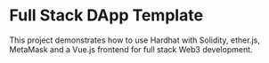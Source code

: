 # Full Stack DApp Template

This project demonstrates how to use Hardhat with Solidity, ether.js, MetaMask and a Vue.js frontend for full stack Web3 development.